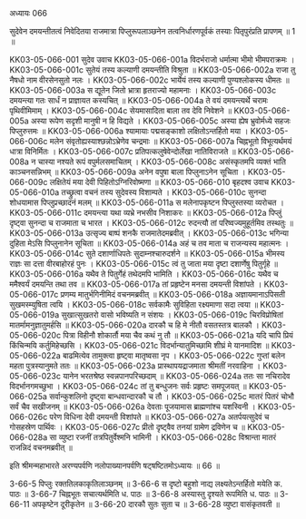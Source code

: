 अध्यायः 066

सुदेवेन दमयन्तीतत्वं निवेदितया राजमात्रा पिप्लुरूपलाञ्छनेन तत्वनिर्धारणपूर्वकं तस्याः पितृपुरंप्रति प्रापणम् ॥ 1 ॥

KK03-05-066-001	सुदेव उवाच 
KK03-05-066-001a	विदर्भराजो धर्मात्मा भीमो भीमपराक्रमः ।
KK03-05-066-001c	सुतेयं तस्य कल्याणी दमयन्तीति विश्रुता ॥
KK03-05-066-002a	राजा तु नैषधो नाम वीरसेनसुतो नलः ।
KK03-05-066-002c	भार्येयं तस्य कल्याणी पुण्यश्लोकस्य धीमतः ॥
KK03-05-066-003a	स द्यूतेन जितो भ्रात्रा हृतराज्यो महामनाः ।
KK03-05-066-003c	दमयन्त्या गतः सार्धं न प्राज्ञायत कस्यचित् ॥
KK03-05-066-004a	ते वयं दमयन्त्यर्थे चरामः पृथिवीमिमाम् ।
KK03-05-066-004c	सेयमासादिता बाला तव देवि निवेशने ॥
KK03-05-066-005a	अस्या रूपेण सदृशी मानुषी न हि विद्यते ।
KK03-05-066-005c	अस्या ह्येष भ्रुवोर्मध्ये सहजः पिप्लुरुत्तमः ॥
KK03-05-066-006a	श्यामायाः पद्मसङ्काशो लक्षितोऽन्तर्हितो मया ।
KK03-05-066-006c	मलेन संवृतोह्यस्याश्छन्नोऽभ्रेणेव चन्द्रमाः ॥
KK03-05-066-007a	चिह्नभूतो विभूत्यर्थमयं धात्रा विनिर्मितः ।
KK03-05-066-007c	प्रतिपत्कलुषेवेन्दोर्लेखा नातिविराजते ॥
KK03-05-066-008a	न चास्या नश्यते रूपं वपुर्मलसमाचितम् ।
KK03-05-066-008c	असंस्कृतमपि व्यक्तं भाति काञ्चनसन्निभम् ॥
KK03-05-066-009a	अनेन वपुषा बाला पिप्लुनाऽनेन सूचिता ।
KK03-05-066-009c	लक्षितेयं मया देवी पिहितोऽग्निरिवोष्मणा ॥
KK03-05-066-010	बृहदश्व उवाच 
KK03-05-066-010a	तच्छ्रुत्वा वचनं तस्य सुदेवस्य विशाम्पते ।
KK03-05-066-010c	सुनन्दा शोधयामास पिप्लुप्रच्छादनं मलम् ॥
KK03-05-066-011a	स मलेनापकृष्टन पिप्लुस्तस्या व्यरोचत ।
KK03-05-066-011c	दमयन्त्या यथा व्यभ्रे नभसीव निशाकरः ॥
KK03-05-066-012a	पिप्लुं दृष्ट्वा सुनन्दा च राजमाता च भारत ।
KK03-05-066-012c	रुदन्त्यौ तां परिष्वज्यमुहूर्तमिव तस्थतुः ॥
KK03-05-066-013a	उत्सृज्य बाष्पं शनकै राजमातेदमब्रवीत् ।
KK03-05-066-013c	भगिन्या दुहिता मेऽसि पिप्लुनानेन सूचिता ॥
KK03-05-066-014a	अहं च तव माता च राजन्यस्य महात्मनः ।
KK03-05-066-014c	सुते दशार्णाधिपतेः सुदाम्नश्चारुदर्शने ॥
KK03-05-066-015a	भीमस्य राज्ञः सा दत्ता वीरबाहोरहं पुनः ।
KK03-05-066-015c	त्वं तु जाता मया दृष्टा दशार्णेषु पितुर्गृहे ॥
KK03-05-066-016a	यथैव ते पितुर्गेहं तथेदमपि भामिति ।
KK03-05-066-016c	यथैव च ममैश्वर्यं दमयन्ति तथा तव ॥
KK03-05-066-017a	तां प्रहृष्टेन मनसा दमयन्ती विशांपते ।
KK03-05-066-017c	प्रणम्य मातुर्भगिनीमिदं वचनमब्रवीत् ॥
KK03-05-066-018a	अज्ञायमानाऽपिसती सुखमस्म्युषिता त्वयि ।
KK03-05-066-018c	सर्वकामैः सुविहिता रक्ष्यमाणा सदा त्वया ॥
KK03-05-066-019a	सुखात्सुखतरो वासो भविष्यति न संशयः ।
KK03-05-066-019c	चिरविप्रोषितां मातर्मामनुज्ञातुमर्हसि ॥
KK03-05-066-020a	दारकौ च हि मे नीतौ वसतस्तत्र बालकौ ।
KK03-05-066-020c	पित्रा विहीनौ शोकार्तौ मया चैव कथं नु तौ ॥
KK03-05-066-021a	यदि चापि प्रियं किंचिन्मयि कर्तुमिहेच्छसि ।
KK03-05-066-021c	विदर्भान्यातुमिच्छामि शीघ्रं मे यानमादिश ॥
KK03-05-066-022a	बाढमित्येव तामुक्त्वा हृष्ट्वा मातृष्वसा नृप ।
KK03-05-066-022c	गुप्तां बलेन महता पुत्रस्यानुमते ततः ॥
KK03-05-066-023a	प्रास्थापयद्राजमाता श्रीमतीं नरवाहिना ।
KK03-05-066-023c	यानेन भरतश्रेष्ठ स्वन्नपानपरिच्छदाम् ॥
KK03-05-066-024a	ततः सा नचिरादेव विदर्भानगमच्छुभा ।
KK03-05-066-024c	तां तु बन्धुजनः सर्वः प्रहृष्टः समपूजयत् ॥
KK03-05-066-025a	सर्वान्कुशलिनो दृष्ट्वा बान्धवान्दारकौ च तौ ।
KK03-05-066-025c	मातरं पितरं चोभौ सर्वं चैव सखीजनम् ॥
KK03-05-066-026a	देवताः पूजयामास ब्राह्मणांश्च यशस्विनी ।
KK03-05-066-026c	परेण विधिना देवी दमयन्ती विशांपते ॥
KK03-05-066-027a	अतर्पयत्सुदेवं च गोसहस्रेण पार्थिवः ।
KK03-05-066-027c	प्रीतो दृष्ट्वैव तनयां ग्रामेण द्रविणेन च ॥
KK03-05-066-028a	सा व्युष्टा रजनीं तत्रपितुर्वेश्मनि भामिनी ।
KK03-05-066-028c	विश्रान्ता मातरं राजन्निदं वचनमब्रवीत् ॥

इति श्रीमन्महाभारते अरण्यपर्वणि नलोपाख्यानपर्वणि षट्षष्टितमोऽध्यायः ॥ 66 ॥

3-66-5 पिप्लुः रक्ततिलकाकृतिलाञ्छनम् ॥ 3-66-6 स दृष्टो बहुशो नाद्य लक्ष्यतेऽन्तर्हितो मयेति क. पाठः ॥ 3-66-7 चिह्नभूतः सचात्यर्थमिति ध. पाठः ॥ 3-66-8 अस्यास्तु दृश्यते रूपमिति ध. पाठः ॥ 3-66-11 अपकृष्टेन दूरीकृतेन ॥ 3-66-20 दारकौ सुतः सुता च ॥ 3-66-28 व्युष्टा वासंकृतवती ॥
